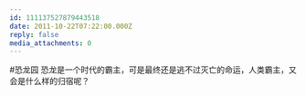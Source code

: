 ```yaml
---
id: 111137527879443518
date: 2011-10-22T07:22:00.000Z
reply: false
media_attachments: 0
---
```


#恐龙园 恐龙是一个时代的霸主，可是最终还是逃不过灭亡的命运，人类霸主，又会是什么样的归宿呢？ ​​​​

